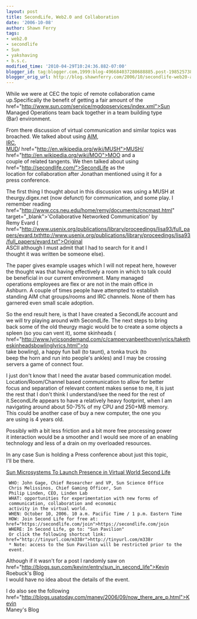 ```yaml
---
layout: post
title: SecondLife, Web2.0 and Collaboration
date: '2006-10-08'
author: Shawn Ferry
tags:
- web2.0
- secondlife
- Sun
- yakshaving
- b.s.c.
modified_time: '2010-04-29T10:24:36.882-07:00'
blogger_id: tag:blogger.com,1999:blog-496684037280688885.post-1985257384353997465
blogger_orig_url: http://blog.shawnferry.com/2006/10/secondlife-web20-and-collaboration_6909.html
---
```


While we were at CEC the topic of remote collaboration came  
up.Specifically the benefit of getting a fair amount of the
href="http://www.sun.com/service/mgdopservices/index.xml">Sun  
Managed Operations team back together in a team building type  
(Bar) environment.  
  
From there discussion of virtual communication and similar topics was  
broached.  We talked about using [AIM](www.aim.com),  
[IRC](http://en.wikipedia.org/wiki/Internet_Relay_Chat),  
[MUD](http://en.wikipedia.org/wiki/MUD)/
href="http://en.wikipedia.org/wiki/MUSH">MUSH/
href="http://en.wikipedia.org/wiki/MOO">MOO and a  
couple of related tangents. We then talked about using
href="http://secondlife.com/">SecondLife as the  
location for collaboration after Jonathan mentioned using it for a  
press conference.  
  
The first thing I thought about in this discussion was using a MUSH at  
theurgy.digex.net (now defunct) for communication, and some play. I  
remember reading
href="http://www.ccs.neu.edu/home/remy/documents/cncmast.html"  
target="_blank">'Collaborative Networked Communication' by  
Remy Evard (
href="http://www.usenix.org/publications/library/proceedings/lisa93/full_papers/evard.txthttp://www.usenix.org/publications/library/proceedings/lisa93/full_papers/evard.txt">Original  
ASCII although I must admit that I had to search for it and I  
thought it was written be someone else).  
  
The paper gives example usages which I will not repeat here, however  
the thought was that having effectively a room in which to talk could  
be beneficial in our current environment.  Many managed  
operations employees are flex or are not in the main office in  
Ashburn.  A couple of times people have attempted to establish  
standing AIM chat groups/rooms and IRC channels. None of them has  
garnered even small scale adoption.  
  
So the end result here, is that I have created a SecondLife account and  
we will try playing around with SecondLife. The next steps to bring  
back some of the old theurgy magic would be to create a some objects a  
spleen (so you can vent it), some skinheads (
href="http://www.lyricsondemand.com/c/campervanbeethovenlyrics/taketheskinheadsbowlinglyrics.html">to  
take bowling), a happy fun ball (to taunt), a tonka truck (to  
beep the horn and run into people's ankles) and I may be crossing  
servers a game of connect four.  
  
I just don't know that I need the avatar based communication model.  
 Location/Room/Channel based communication to allow for better  
focus and separation of relevant content makes sense to me, it is just  
the rest that I don't think I understand/see the need for the rest of  
it.SecondLife appears to have a relatively heavy footprint, when I am  
navigating around about 50-75% of my CPU and 250+MB memory.  
 This could be another case of buy a new computer, the one you  
are using is 4 years old.  
  
Possibly with a bit less friction and a bit more free processing power  
it interaction would be a smoother and I would see more of an enabling  
technology and less of a drain on my overloaded resources.  
  
In any case Sun is holding a Press conference about just this topic,  
I'll be there.  
  
[Sun Microsystems To Launch Presence in Virtual World Second
Life](http://www.sun.com/aboutsun/media/presskits/secondlife/)  
  
     WHO: John Gage, Chief Researcher and VP, Sun Science Office  
     Chris Melissinos, Chief Gaming Officer, Sun  
     Philip Linden, CEO, Linden Lab  
     WHAT: opportunities for experimentation with new forms of   
     communication, collaboration and economic  
     activity in the virtual world.   
     WHEN: October 10, 2006. 10 a.m. Pacific Time / 1 p.m. Eastern Time  
     HOW: Join Second Life for free at:  href="https://secondlife.com/join">https://secondlife.com/join  
     WHERE: In Second Life, go to: "Sun Pavilion"  
     Or click the following shortcut link:  href="http://tinyurl.com/m338r">http://tinyurl.com/m338r  
     * Note: access to the Sun Pavilion will be restricted prior to the  
     event.

Although if it wasn't for a post I randomly saw on
href="http://blogs.sun.com/kevinr/entry/sun_in_second_life">Kevin  
Roebuck's Blog  
I would have no idea about the details of the event.  
  
I do also see the following
href="http://blogs.usatoday.com/maney/2006/09/now_there_are_p.html">Kevin  
Maney's Blog  

